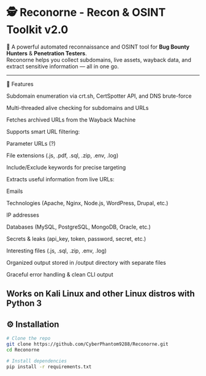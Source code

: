 # 🕵️ Reconorne - Recon & OSINT Toolkit v2.0  

🚀 A powerful automated reconnaissance and OSINT tool for **Bug Bounty Hunters** & **Penetration Testers**.  
Reconorne helps you collect subdomains, live assets, wayback data, and extract sensitive information — all in one go.  

---

🚀 Features

Subdomain enumeration via crt.sh, CertSpotter API, and DNS brute-force

Multi-threaded alive checking for subdomains and URLs

Fetches archived URLs from the Wayback Machine

Supports smart URL filtering:

Parameter URLs (?)

File extensions (.js, .pdf, .sql, .zip, .env, .log)

Include/Exclude keywords for precise targeting

Extracts useful information from live URLs:

Emails

Technologies (Apache, Nginx, Node.js, WordPress, Drupal, etc.)

IP addresses

Databases (MySQL, PostgreSQL, MongoDB, Oracle, etc.)

Secrets & leaks (api_key, token, password, secret, etc.)

Interesting files (.js, .sql, .zip, .env, .log)

Organized output stored in /output directory with separate files

Graceful error handling & clean CLI output

Works on Kali Linux and other Linux distros with Python 3
---

## ⚙️ Installation  

```bash
# Clone the repo
git clone https://github.com/CyberPhantom9288/Reconorne.git
cd Reconorne

# Install dependencies
pip install -r requirements.txt
